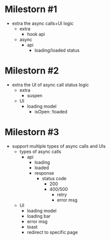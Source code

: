 # Milestorn #1
- extra the async calls+UI logic 
  - extra 
    - hook api
  - async
    - api
      - loading/loaded status

# Milestorn #2
- extra the UI of async call status logic
  - extra
    - suspen
  - UI
    - loading model
      - isOpen: !loaded

# Milestorn #3
- support multiple types of async calls and UIs
  - types of async calls
    - api
      - loading
      - loaded
      - response
        - status code
          - 200
          - 400/500
            - retry
            - error msg
  - UI
    - loading model
    - loading bar
    - error msg
    - toast
    - redirect to specific page